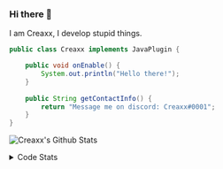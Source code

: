 ### Hi there 👋

I am Creaxx, I develop stupid things. 

```java
public class Creaxx implements JavaPlugin {

    public void onEnable() {
        System.out.println("Hello there!");
    }
    
    public String getContactInfo() {
        return "Message me on discord: Creaxx#0001";
    }
}
```

![Creaxx's Github Stats](https://github-readme-stats.vercel.app/api?username=CreaxxOG&show_icons=true&theme=dark&count_private=true)

<details>
  <summary>Code Stats</summary>

<!--START_SECTION:waka-->
![Code Time](http://img.shields.io/badge/Code%20Time-1%2C246%20hrs%2059%20mins-blue)

![Lines of code](https://img.shields.io/badge/From%20Hello%20World%20I%27ve%20Written-503.8%20thousand%20lines%20of%20code-blue)

**🐱 My GitHub Data** 

> 📦 66.3 kB Used in GitHub's Storage 
 > 
> 🏆 1,488 Contributions in the Year 2023
 > 
> 🚫 Not Opted to Hire
 > 
> 📜 4 Public Repositories 
 > 
> 🔑 2 Private Repositories 
 > 
**I'm a Night 🦉** 

```text
🌞 Morning                282 commits         ██░░░░░░░░░░░░░░░░░░░░░░░   07.37 % 
🌆 Daytime                1630 commits        ███████████░░░░░░░░░░░░░░   42.59 % 
🌃 Evening                1853 commits        ████████████░░░░░░░░░░░░░   48.42 % 
🌙 Night                  62 commits          ░░░░░░░░░░░░░░░░░░░░░░░░░   01.62 % 
```
📅 **I'm Most Productive on Saturday** 

```text
Monday                   464 commits         ███░░░░░░░░░░░░░░░░░░░░░░   12.12 % 
Tuesday                  558 commits         ████░░░░░░░░░░░░░░░░░░░░░   14.58 % 
Wednesday                585 commits         ████░░░░░░░░░░░░░░░░░░░░░   15.29 % 
Thursday                 606 commits         ████░░░░░░░░░░░░░░░░░░░░░   15.83 % 
Friday                   356 commits         ██░░░░░░░░░░░░░░░░░░░░░░░   09.30 % 
Saturday                 661 commits         ████░░░░░░░░░░░░░░░░░░░░░   17.27 % 
Sunday                   597 commits         ████░░░░░░░░░░░░░░░░░░░░░   15.60 % 
```


📊 **This Week I Spent My Time On** 

```text
💬 Programming Languages: 
Java                     18 hrs 50 mins      ██████████████████████░░░   89.61 % 
Kotlin                   50 mins             █░░░░░░░░░░░░░░░░░░░░░░░░   04.03 % 
XML                      47 mins             █░░░░░░░░░░░░░░░░░░░░░░░░   03.77 % 
GitIgnore file           13 mins             ░░░░░░░░░░░░░░░░░░░░░░░░░   01.09 % 
Properties               10 mins             ░░░░░░░░░░░░░░░░░░░░░░░░░   00.86 % 

🔥 Editors: 
IntelliJ                 21 hrs 1 min        █████████████████████████   100.00 % 
```

**I Mostly Code in Java** 

```text
Java                     57 repos            ████████████████████░░░░░   80.28 % 
Kotlin                   9 repos             ███░░░░░░░░░░░░░░░░░░░░░░   12.68 % 
CSS                      2 repos             █░░░░░░░░░░░░░░░░░░░░░░░░   02.82 % 
TypeScript               2 repos             █░░░░░░░░░░░░░░░░░░░░░░░░   02.82 % 
EJS                      1 repo              ░░░░░░░░░░░░░░░░░░░░░░░░░   01.41 % 
```




 Last Updated on 11/05/2023 01:26:11 UTC
<!--END_SECTION:waka-->
</details>
